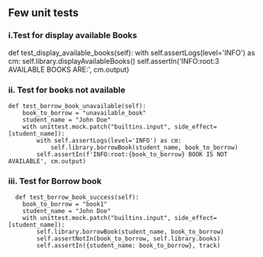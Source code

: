 ## Few unit tests 

### i.Test for display available Books

   def test_display_available_books(self):
        with self.assertLogs(level='INFO') as cm:
            self.library.displayAvailableBooks()
        self.assertIn('INFO:root:3 AVAILABLE BOOKS ARE:', cm.output)

### ii. Test for books not available 

    def test_borrow_book_unavailable(self):
        book_to_borrow = "unavailable_book"
        student_name = "John Doe"
        with unittest.mock.patch("builtins.input", side_effect=[student_name]):
            with self.assertLogs(level='INFO') as cm:
                self.library.borrowBook(student_name, book_to_borrow)
            self.assertIn(f'INFO:root:{book_to_borrow} BOOK IS NOT AVAILABLE', cm.output)

### iii. Test for Borrow book

      def test_borrow_book_success(self):
        book_to_borrow = "book1"
        student_name = "John Doe"
        with unittest.mock.patch("builtins.input", side_effect=[student_name]):
            self.library.borrowBook(student_name, book_to_borrow)
            self.assertNotIn(book_to_borrow, self.library.books)
            self.assertIn({student_name: book_to_borrow}, track)

